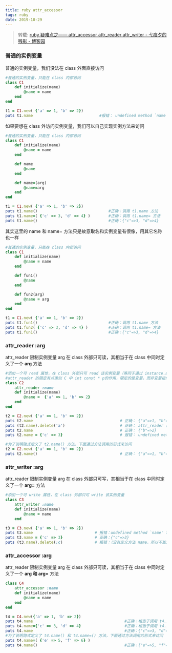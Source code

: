 ```yaml
---
title: ruby attr_accessor
tags: ruby
date: 2019-10-29
---
```


> 转载: [ruby 疑难点之—— attr_accessor attr_reader attr_writer - 弋痕夕的残影 - 博客园](https://www.cnblogs.com/licongyu/p/5522030.html)

### 普通的实例变量

普通的实例变量，我们没法在 class 外面直接访问

```ruby
#普通的实例变量，只能在 class 内部访问
class C1
    def initialize(name)
        @name = name
    end
end

t1 = C1.new( {'a' => 1, 'b' => 2})
puts t1.name                             #报错： undefined method `name' for #<Context::C1:0x0000000142cd30 @name={:a=>1, :b=>2}>
```

如果要想在 class 外访问实例变量，我们可以自己实现实例方法来访问

```ruby
#普通的实例变量，只能在 class 内部访问
class C1
    def initialize(name)
        @name = name
    end

    def name
        @name
    end

    def name=(arg)
        @name=arg
    end
end

t1 = C1.new( {'a' => 1, 'b' => 2})
puts t1.name()                               #正确：调用 t1.name 方法
puts t1.name=( {'c' => 3, 'd' => 4} )        #正确：调用 t1.name= 方法
puts t1.name()                               #正确：{"c"=>3, "d"=>4}
```

其实这里的 name 和 name= 方法只是故意取名和实例变量有很像，用其它名称也一样

```ruby
#普通的实例变量，只能在 class 内部访问
class C1
    def initialize(name)
        @name = name
    end

    def fun1()
        @name
    end

    def fun2(arg)
        @name = arg
    end
end

t1 = C1.new( {'a' => 1, 'b' => 2})
puts t1.fun1()                               #正确：调用 t1.name 方法
puts t1.fun2( {'c' => 3, 'd' => 4} )         #正确：调用 t1.name= 方法
puts t1.fun1()                               #正确：{"c"=>3, "d"=>4}
```

### attr_reader :arg

attr_reader 限制实例变量 arg 在 class 外部只可读，其相当于在 class 中同时定义了一个 **arg** 方法

```ruby
#添加一个可 read 属性，在 class 外部只可 read 该实例变量（等同于通过 instance.arg 方法），而不可对该变量赋值（相当于调用 instance.arg= 方法不存在）
#attr_reader 的限定有点类似 C 中 int const * p的作用，限定的是变量，而非变量指向的对象
class C2
    attr_reader :name
    def initialize(name)
        @name =  {'a' => 1, 'b' => 2}
    end
end

t2 = C2.new( {'a' => 1, 'b' => 2})
puts t2.name                                      # 正确： {"a"=>1, "b"=>2}
puts (t2.name).delete('a')                        # 正确： attr_reader 保护的是变量 name ，但是变量 name 指向的对象内容是可变的
puts t2.name                                      # 正确： {"b"=>2}
puts t2.name = {'c' => 3}                         # 报错： undefined method `name=' for #<Context::C2:0x000000021cdf48 @name={"b"=>2}>

#为了说明隐式定义了 t2.name() 方法，下面通过方法调用的形式来访问
t2 = C2.new( {'a' => 1, 'b' => 2})
puts t2.name()                                    # 正确： {"a"=>1, "b"=>2}
```

### attr_writer :arg

attr_reader 限制实例变量 arg 在 class 外部只可写，其相当于在 class 中同时定义了一个 **arg=** 方法

```ruby
#添加一个可 write 属性，在 class 外部只可 write 该实例变量
class C3
    attr_writer :name
    def initialize(name)
        @name = name
    end

t3 = C3.new( {'a' => 1, 'b' => 2})
puts t3.name                           # 报错：undefined method `name' for #<Context::C3:0x0000000140afc8 @name={:a=>1, :b=>2}>
puts t3.name = {'c' => 3}              # 正确：{"c"=>3}
puts (t3.name).delete(:c)              # 报错：（没有定义方法 name，所以不能用这种方式企图获取到 name 变量指向的对象）： undefined method `name' for #<Context::C3:0x000000021e9c70 @name={"c"=>3}>
```

### attr_accessor :arg

attr_reader 限制实例变量 arg 在 class 外部只可读，其相当于在 class 中同时定义了一个 **arg 和 arg=** 方法

```ruby
class C4
    attr_accessor :name
    def initialize(name)
        @name = name
    end
end

t4 = C4.new({'a' => 1, 'b' => 2})
puts t4.name                                        #正确：相当于调用 t4.name() 方法
puts t4.name={'c' => 3, 'd' => 4}                   #正确：相当于调用 t4.name=() 方法
puts t4.name                                        #正确：{"c"=>3, "d"=>4}
#为了说明隐式定义了 t4.name() 和 t4.name=() 方法，下面通过方法调用的形式来访问
puts t4.name=( {'e' => 5, 'f' => 6} )
puts t4.name()                                      #正确：{"e"=>5, "f"=>6}
```

